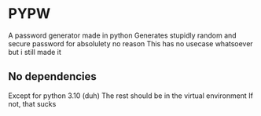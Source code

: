# PYPW
A password generator made in python
Generates stupidly random and secure password for absolulety no reason
This has no usecase whatsoever but i still made it

## No dependencies
Except for python 3.10 (duh)
The rest should be in the virtual environment
If not, that sucks
